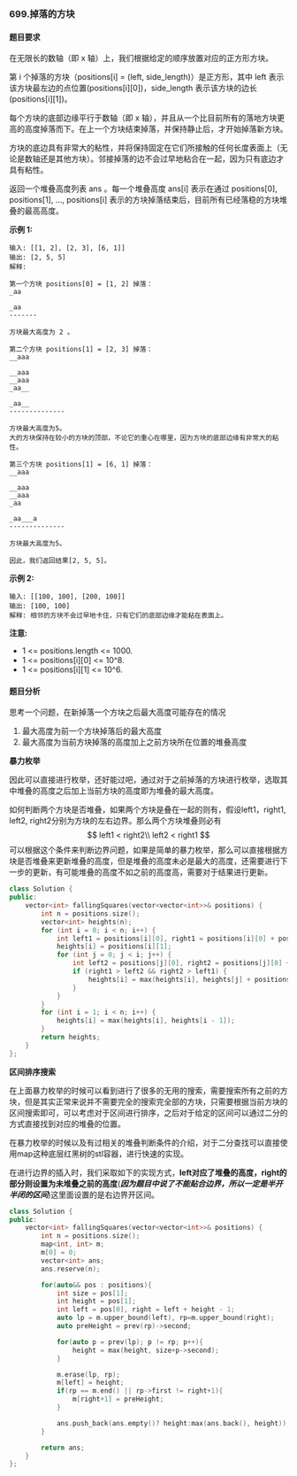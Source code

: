 ### 699.掉落的方块

#### 题目要求

在无限长的数轴（即 x 轴）上，我们根据给定的顺序放置对应的正方形方块。

第 i 个掉落的方块（positions[i] = (left, side_length)）是正方形，其中 left 表示该方块最左边的点位置(positions[i][0])，side_length 表示该方块的边长(positions[i][1])。

每个方块的底部边缘平行于数轴（即 x 轴），并且从一个比目前所有的落地方块更高的高度掉落而下。在上一个方块结束掉落，并保持静止后，才开始掉落新方块。

方块的底边具有非常大的粘性，并将保持固定在它们所接触的任何长度表面上（无论是数轴还是其他方块）。邻接掉落的边不会过早地粘合在一起，因为只有底边才具有粘性。

 

返回一个堆叠高度列表 ans 。每一个堆叠高度 ans[i] 表示在通过 positions[0], positions[1], ..., positions[i] 表示的方块掉落结束后，目前所有已经落稳的方块堆叠的最高高度。

**示例 1:**

~~~
输入: [[1, 2], [2, 3], [6, 1]]
输出: [2, 5, 5]
解释:

第一个方块 positions[0] = [1, 2] 掉落：
_aa

_aa
-------

方块最大高度为 2 。

第二个方块 positions[1] = [2, 3] 掉落：
__aaa

__aaa
__aaa
_aa__

_aa__
--------------

方块最大高度为5。
大的方块保持在较小的方块的顶部，不论它的重心在哪里，因为方块的底部边缘有非常大的粘性。

第三个方块 positions[1] = [6, 1] 掉落：
__aaa

__aaa
__aaa
_aa

_aa___a
-------------- 

方块最大高度为5。

因此，我们返回结果[2, 5, 5]。
~~~

**示例 2:**

~~~
输入: [[100, 100], [200, 100]]
输出: [100, 100]
解释: 相邻的方块不会过早地卡住，只有它们的底部边缘才能粘在表面上。
~~~

**注意:**

* 1 <= positions.length <= 1000.
* 1 <= positions[i][0] <= 10^8.
* 1 <= positions[i][1] <= 10^6.

#### 题目分析

思考一个问题，在新掉落一个方块之后最大高度可能存在的情况

1. 最大高度为前一个方块掉落后的最大高度
2. 最大高度为当前方块掉落的高度加上之前方块所在位置的堆叠高度

**暴力枚举**

因此可以直接进行枚举，还好能过吧，通过对于之前掉落的方块进行枚举，选取其中堆叠的高度之后加上当前方块的高度即为堆叠的最大高度。

如何判断两个方块是否堆叠，如果两个方块是叠在一起的则有，假设left1，right1, left2, right2分别为方块的左右边界。那么两个方块堆叠则必有
$$
left1 < right2\\
left2 < right1
$$
可以根据这个条件来判断边界问题，如果是简单的暴力枚举，那么可以直接根据方块是否堆叠来更新堆叠的高度，但是堆叠的高度未必是最大的高度，还需要进行下一步的更新，有可能堆叠的高度不如之前的高度高，需要对于结果进行更新。

~~~c++
class Solution {
public:
    vector<int> fallingSquares(vector<vector<int>>& positions) {
        int n = positions.size();
        vector<int> heights(n);
        for (int i = 0; i < n; i++) {
            int left1 = positions[i][0], right1 = positions[i][0] + positions[i][1];
            heights[i] = positions[i][1];
            for (int j = 0; j < i; j++) {
                int left2 = positions[j][0], right2 = positions[j][0] + positions[j][1];
                if (right1 > left2 && right2 > left1) {
                    heights[i] = max(heights[i], heights[j] + positions[i][1]);
                }
            }
        }
        for (int i = 1; i < n; i++) {
            heights[i] = max(heights[i], heights[i - 1]);
        }
        return heights;
    }
};
~~~

**区间排序搜索**

在上面暴力枚举的时候可以看到进行了很多的无用的搜索，需要搜索所有之前的方块，但是其实正常来说并不需要完全的搜索完全部的方块，只需要根据当前方块的区间搜索即可，可以考虑对于区间进行排序，之后对于给定的区间可以通过二分的方式直接找到对应的堆叠的位置。

在暴力枚举的时候以及有过相关的堆叠判断条件的介绍，对于二分查找可以直接使用map这种底层红黑树的stl容器，进行快速的实现。

在进行边界的插入时，我们采取如下的实现方式，**left对应了堆叠的高度，right的部分则设置为未堆叠之前的高度**(***因为题目中说了不能贴合边界，所以一定是半开半闭的区间***)这里面设置的是右边界开区间。

~~~c++
class Solution {
public:
    vector<int> fallingSquares(vector<vector<int>>& positions) {
        int n = positions.size();
        map<int, int> m;
        m[0] = 0;
        vector<int> ans;
        ans.reserve(n);

        for(auto&& pos : positions){
            int size = pos[1];
            int height = pos[1];
            int left = pos[0], right = left + height - 1;
            auto lp = m.upper_bound(left), rp=m.upper_bound(right);
            auto preHeight = prev(rp)->second;

            for(auto p = prev(lp); p != rp; p++){
                height = max(height, size+p->second);
            }

            m.erase(lp, rp);
            m[left] = height;
            if(rp == m.end() || rp->first != right+1){
                m[right+1] = preHeight;
            }

            ans.push_back(ans.empty()? height:max(ans.back(), height));
        }

        return ans;
    }
};
~~~

